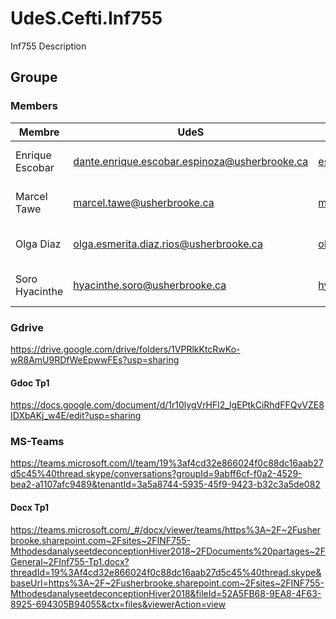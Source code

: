 # UdeS.Cefti.Inf755
Inf755 Description

## Groupe

### Members


Membre | UdeS | Gmail | Cell | Skype
---------|----------|---------|---------|---------
Enrique Escobar | dante.enrique.escobar.espinoza@usherbrooke.ca | escobarebio@gmail.com | 514-690-8398 | enrique.escobar@axon-id.com
Marcel Tawe | marcel.tawe@usherbrooke.ca | marcelsnews@gmail.com | 514-770-2013 | ?
Olga Diaz | olga.esmerita.diaz.rios@usherbrooke.ca | olgadiazrios@gmail.com | 514-713-3162 | merycorreo@hotmail.com
Soro Hyacinthe | hyacinthe.soro@usherbrooke.ca | hyacinthesoro@gmail.com | 438-406-0708 | s_hyacinthe

### Gdrive

https://drive.google.com/drive/folders/1VPRlkKtcRwKo-wR8AmU9RDfWeEpwwFEs?usp=sharing

#### Gdoc Tp1

https://docs.google.com/document/d/1r10lygVrHFl2_lgEPtkCiRhdFFQvVZE8IDXbAKj_w4E/edit?usp=sharing

### MS-Teams

https://teams.microsoft.com/l/team/19%3af4cd32e866024f0c88dc16aab27d5c45%40thread.skype/conversations?groupId=9abff6cf-f0a2-4529-bea2-a1107afc9489&tenantId=3a5a8744-5935-45f9-9423-b32c3a5de082

#### Docx Tp1

https://teams.microsoft.com/_#/docx/viewer/teams/https%3A~2F~2Fusherbrooke.sharepoint.com~2Fsites~2FINF755-MthodesdanalyseetdeconceptionHiver2018~2FDocuments%20partages~2FGeneral~2FInf755-Tp1.docx?threadId=19%3Af4cd32e866024f0c88dc16aab27d5c45%40thread.skype&baseUrl=https%3A~2F~2Fusherbrooke.sharepoint.com~2Fsites~2FINF755-MthodesdanalyseetdeconceptionHiver2018&fileId=52A5FB68-9EA8-4F63-8925-694305B94055&ctx=files&viewerAction=view
